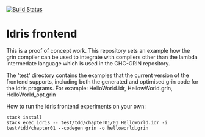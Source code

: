 [![Build Status](https://travis-ci.org/grin-tech/idris-grin.svg?branch=master)](https://travis-ci.org/grin-tech/idris-grin)

# Idris frontend

This is a proof of concept work. This repository sets an example how the grin compiler can be used to integrate with
compilers other than the lambda intermedate language which is used in the GHC-GRIN repository.

The 'test' directory contains the examples that the current version of the frontend supports, including both
the generated and optimised grin code for the idris programs. For example:
HelloWorld.idr, HellowWorld.grin, HelloWorld_opt.grin

How to run the idris frontend experiments on your own:
```
stack install
stack exec idris -- test/tdd/chapter01/01_HelloWorld.idr -i test/tdd/chapter01 --codegen grin -o helloworld.grin
```

